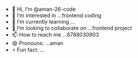 - 👋 Hi, I’m @aman-26-code
- 👀 I’m interested in ...frontend coding
- 🌱 I’m currently learning ...
- 💞️ I’m looking to collaborate on ...frontend project
- 📫 How to reach me ...8788030903
- 😄 Pronouns: ...aman
- ⚡ Fun fact: ...

<!---
aman-26-code/aman-26-code is a ✨ special ✨ repository because its `README.md` (this file) appears on your GitHub profile.
You can click the Preview link to take a look at your changes.
--->
